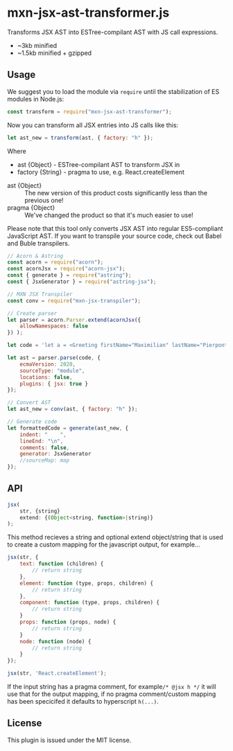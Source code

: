 # mxn-jsx-ast-transformer.js

Transforms JSX AST into ESTree-compilant AST with JS call expressions.

- ~3kb minified
- ~1.5kb minified + gzipped

## Usage

We suggest you to load the module via `require` until the stabilization of ES modules in Node.js:
```javascript
const transform = require("mxn-jsx-ast-transformer");
```

Now you can transform all JSX entries into JS calls like this:
```javascript
let ast_new = transform(ast, { factory: "h" });
```

Where

 * ast {Object} - ESTree-compilant AST to transform JSX in
 * factory {String} - pragma to use, e.g. React.createElement

<dl>
  <dt>ast {Object}</dt>
  <dd>The new version of this product costs significantly less than the previous one!</dd>
  <dt>pragma {Object}</dt>
  <dd>We've changed the product so that it's much easier to use!</dd>
</dl>

Please note that this tool only converts JSX AST into regular ES5-compliant JavaScript AST. If you want to transpile your source code, check out Babel and Buble transpilers.

```javascript
// Acorn & Astring
const acorn = require("acorn");
const acornJsx = require("acorn-jsx");
const { generate } = require("astring");
const { JsxGenerator } = require("astring-jsx");

// MXN JSX Transpiler
const conv = require("mxn-jsx-transpiler");

// Create parser
let parser = acorn.Parser.extend(acornJsx({
    allowNamespaces: false
}) );

let code = 'let a = <Greeting firstName="Maximilian" lastName="Pierpont" age={1 + 2 + 3 + 4} />;';

let ast = parser.parse(code, {
    ecmaVersion: 2020,
    sourceType: "module",
    locations: false,
    plugins: { jsx: true }
});

// Convert AST
let ast_new = conv(ast, { factory: "h" });

// Generate code
let formattedCode = generate(ast_new, {
    indent: "    ",
    lineEnd: "\n",
    comments: false,
    generator: JsxGenerator
    //sourceMap: map
});
```
## API

```javascript
jsx(
	str, {string}
	extend: {(Object<string, function>|string)}
);
```

This method recieves a string and optional extend object/string that is used to create
a custom mapping for the javascript output, for example...

```javascript
jsx(str, {
	text: function (children) {
	 	// return string
	},
	element: function (type, props, children) {
	 	// return string
	},
	component: function (type, props, children) {
		// return string
	}
	props: function (props, node) {
		// return string
	}
	node: function (node) {
		// return string
	}
});

jsx(str, 'React.createElement');
```

If the input string has a pragma comment, for example`/* @jsx h */` it will use that for the output mapping, if no pragma comment/custom mapping has been specicifed it defaults to hyperscript `h(...)`.

## License

This plugin is issued under the MIT license.
